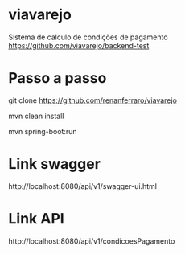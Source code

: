 # viavarejo
Sistema de calculo de condições de pagamento
https://github.com/viavarejo/backend-test

# Passo a passo
git clone https://github.com/renanferraro/viavarejo

mvn clean install

mvn spring-boot:run

# Link swagger
http://localhost:8080/api/v1/swagger-ui.html

# Link API
http://localhost:8080/api/v1/condicoesPagamento
